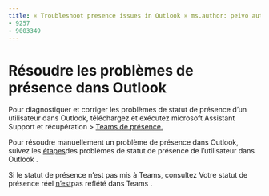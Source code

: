 ```yaml
---
title: « Troubleshoot presence issues in Outlook » ms.author: peivo author: pepersonnalisation manager: scotv ms.date: 04/8/2021 ms.audience: Admin ms.topic: article ms.service: o365-administration ROBOTS: NOINDEX, NOFOLLOW localization_priority: Priority ms.collection: Adm_O365 ms.custom: (
- 9257
- 9003349
---
```


# <a name="troubleshoot-presence-issues-in-outlook"></a>Résoudre les problèmes de présence dans Outlook

Pour diagnostiquer et corriger les problèmes de statut de présence d’un utilisateur dans Outlook, téléchargez et exécutez microsoft Assistant Support et récupération > [Teams de présence.](https://aka.ms/SaRA-TeamsPresenceScenario)

Pour résoudre manuellement un problème de présence dans Outlook, suivez les [étapes](https://docs.microsoft.com/microsoftteams/troubleshoot/teams-im-presence/issues-with-presence-in-outlook)des problèmes de statut de présence de l’utilisateur dans Outlook .

Si le statut de présence n’est pas mis à Teams, consultez Votre statut de présence réel [n’est](https://docs.microsoft.com/microsoftteams/troubleshoot/teams-im-presence/presence-not-show-actual-status)pas reflété dans Teams .
